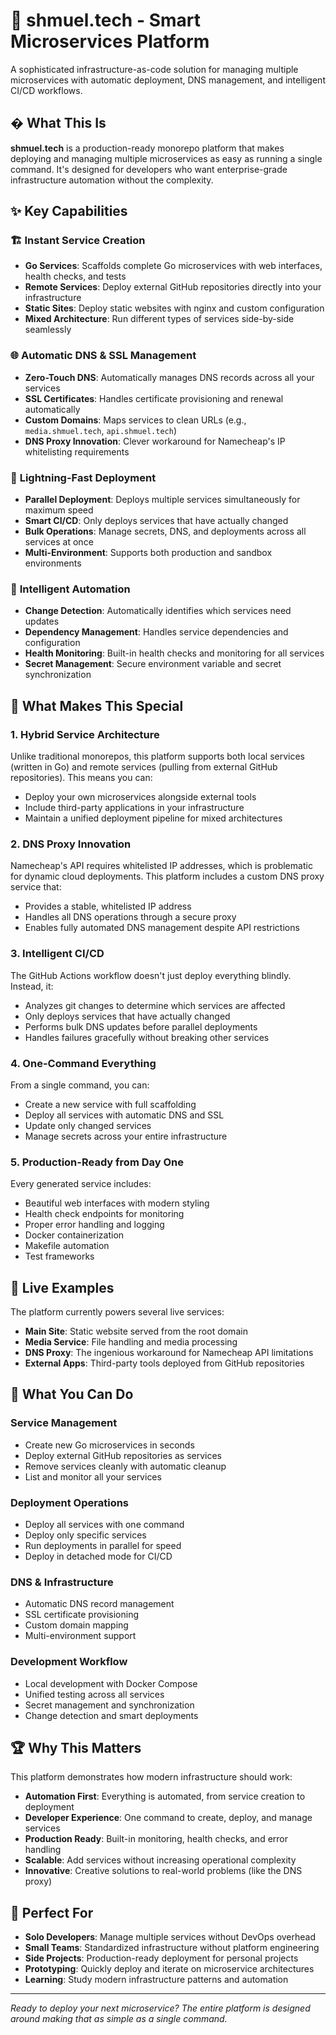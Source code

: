 # 🚀 shmuel.tech - Smart Microservices Platform

A sophisticated infrastructure-as-code solution for managing multiple microservices with automatic deployment, DNS management, and intelligent CI/CD workflows.

## � What This Is

**shmuel.tech** is a production-ready monorepo platform that makes deploying and managing multiple microservices as easy as running a single command. It's designed for developers who want enterprise-grade infrastructure automation without the complexity.

## ✨ Key Capabilities

### 🏗️ **Instant Service Creation**
- **Go Services**: Scaffolds complete Go microservices with web interfaces, health checks, and tests
- **Remote Services**: Deploy external GitHub repositories directly into your infrastructure
- **Static Sites**: Deploy static websites with nginx and custom configuration
- **Mixed Architecture**: Run different types of services side-by-side seamlessly

### 🌐 **Automatic DNS & SSL Management**
- **Zero-Touch DNS**: Automatically manages DNS records across all your services
- **SSL Certificates**: Handles certificate provisioning and renewal automatically
- **Custom Domains**: Maps services to clean URLs (e.g., `media.shmuel.tech`, `api.shmuel.tech`)
- **DNS Proxy Innovation**: Clever workaround for Namecheap's IP whitelisting requirements

### 🚀 **Lightning-Fast Deployment**
- **Parallel Deployment**: Deploys multiple services simultaneously for maximum speed
- **Smart CI/CD**: Only deploys services that have actually changed
- **Bulk Operations**: Manage secrets, DNS, and deployments across all services at once
- **Multi-Environment**: Supports both production and sandbox environments

### 🧠 **Intelligent Automation**
- **Change Detection**: Automatically identifies which services need updates
- **Dependency Management**: Handles service dependencies and configuration
- **Health Monitoring**: Built-in health checks and monitoring for all services
- **Secret Management**: Secure environment variable and secret synchronization

## 🌟 What Makes This Special

### **1. Hybrid Service Architecture**
Unlike traditional monorepos, this platform supports both local services (written in Go) and remote services (pulling from external GitHub repositories). This means you can:
- Deploy your own microservices alongside external tools
- Include third-party applications in your infrastructure
- Maintain a unified deployment pipeline for mixed architectures

### **2. DNS Proxy Innovation**
Namecheap's API requires whitelisted IP addresses, which is problematic for dynamic cloud deployments. This platform includes a custom DNS proxy service that:
- Provides a stable, whitelisted IP address
- Handles all DNS operations through a secure proxy
- Enables fully automated DNS management despite API restrictions

### **3. Intelligent CI/CD**
The GitHub Actions workflow doesn't just deploy everything blindly. Instead, it:
- Analyzes git changes to determine which services are affected
- Only deploys services that have actually changed
- Performs bulk DNS updates before parallel deployments
- Handles failures gracefully without breaking other services

### **4. One-Command Everything**
From a single command, you can:
- Create a new service with full scaffolding
- Deploy all services with automatic DNS and SSL
- Update only changed services
- Manage secrets across your entire infrastructure

### **5. Production-Ready from Day One**
Every generated service includes:
- Beautiful web interfaces with modern styling
- Health check endpoints for monitoring
- Proper error handling and logging
- Docker containerization
- Makefile automation
- Test frameworks

## 🎪 Live Examples

The platform currently powers several live services:

- **Main Site**: Static website served from the root domain
- **Media Service**: File handling and media processing
- **DNS Proxy**: The ingenious workaround for Namecheap API limitations
- **External Apps**: Third-party tools deployed from GitHub repositories

## 🔧 What You Can Do

### **Service Management**
- Create new Go microservices in seconds
- Deploy external GitHub repositories as services
- Remove services cleanly with automatic cleanup
- List and monitor all your services

### **Deployment Operations**
- Deploy all services with one command
- Deploy only specific services
- Run deployments in parallel for speed
- Deploy in detached mode for CI/CD

### **DNS & Infrastructure**
- Automatic DNS record management
- SSL certificate provisioning
- Custom domain mapping
- Multi-environment support

### **Development Workflow**
- Local development with Docker Compose
- Unified testing across all services
- Secret management and synchronization
- Change detection and smart deployments

## 🏆 Why This Matters

This platform demonstrates how modern infrastructure should work:
- **Automation First**: Everything is automated, from service creation to deployment
- **Developer Experience**: One command to create, deploy, and manage services
- **Production Ready**: Built-in monitoring, health checks, and error handling
- **Scalable**: Add services without increasing operational complexity
- **Innovative**: Creative solutions to real-world problems (like the DNS proxy)

## 🎯 Perfect For

- **Solo Developers**: Manage multiple services without DevOps overhead
- **Small Teams**: Standardized infrastructure without platform engineering
- **Side Projects**: Production-ready deployment for personal projects
- **Prototyping**: Quickly deploy and iterate on microservice architectures
- **Learning**: Study modern infrastructure patterns and automation

---

*Ready to deploy your next microservice? The entire platform is designed around making that as simple as a single command.* 